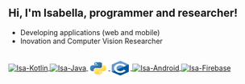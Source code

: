 ## Hi, I'm Isabella, programmer and researcher!

- Developing applications (web and mobile)
- Inovation and Computer Vision Researcher

<div align="center">
  <a href="https://github.com/IsabellaSampaio">
</div>
<div style="display: inline_block"><br>
  <img align="center" alt="Isa-Kotlin" height="30" width="40" src="https://www.vectorlogo.zone/logos/kotlinlang/kotlinlang-icon.svg">
  <img align="center" alt="Isa-Java" height="30" width="40" src="https://www.vectorlogo.zone/logos/java/java-icon.svg">
  <img align="center" alt="Isa-Python" height="30" width="40" src="https://raw.githubusercontent.com/devicons/devicon/master/icons/python/python-original.svg">
  <img align="center" alt="Isa-C" height="30" width="40" src="https://raw.githubusercontent.com/devicons/devicon/master/icons/c/c-original.svg">
  <img align="center" alt="Isa-Android" height="30" width="40" src="https://www.vectorlogo.zone/logos/android/android-icon.svg">
  <img align="center" alt="Isa-Firebase" height="30" width="40" src="https://www.vectorlogo.zone/logos/firebase/firebase-icon.svg">
  
  

  
</div>    
  
##  

  
  
  
